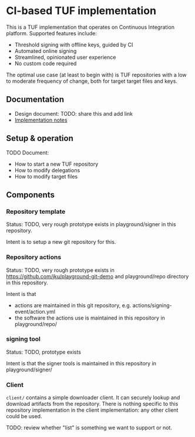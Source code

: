 # CI-based TUF implementation

This is a TUF implementation that operates on Continuous Integration platform.
Supported features include:
* Threshold signing with offline keys, guided by CI
* Automated online signing
* Streamlined, opinionated user experience
* No custom code required

The optimal use case (at least to begin with) is TUF repositories with a low
to moderate frequency of change, both for target target files and keys.

## Documentation

* Design document: TODO: share this and add link
* [Implementation notes](IMPLEMENTATION-NOTES.md)

## Setup & operation

TODO Document:
* How to start a new TUF repository
* How to modify delegations 
* How to modify target files

## Components

### Repository template

Status: TODO, very rough prototype exists in playground/signer in this repository.

Intent is to setup a new git repository for this.

### Repository actions

Status: TODO, very rough prototype exists in https://github.com/jku/playground-git-demo
and playground/repo directory in this repository.

Intent is that
* actions are maintained in this git repository, e.g. actions/signing-event/action.yml
* the software the actions use is maintained in this repository in playground/repo/

### signing tool

Status: TODO, prototype exists

Intent is that the signer tools is maintained in this repository in playground/signer/

### Client

`client/` contains a simple downloader client. It can securely lookup and download artifacts from the repository.
There is nothing specific to this repository implementation in the client implementation: any other client could be used. 

TODO: review whether "list" is something we want to support or not.